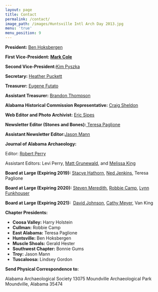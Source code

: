 ```yaml
---
layout: page
title: Contact
permalink: /contact/
image_path: /images/Huntsville Intl Arch Day 2013.jpg
menu: 'true'
menu_position: 9
---
```



**President:** [Ben Hoksbergen](javascript:void(location.href='mailto:'+String.fromCharCode(98,101,110,104,111,107,115,98,101,114,103,101,110,64,103,109,97,105,108,46,99,111,109)))

**First Vice-President: [Mark Cole](javascript:void(location.href='mailto:'+String.fromCharCode(109,106,116,99,111,108,101,64,103,109,97,105,108,46,99,111,109)))**

**Second Vice-President:**[Kim Pyszka](javascript:void(location.href='mailto:'+String.fromCharCode(107,112,121,115,122,107,97,64,97,117,109,46,101,100,117)))

**Secretary:** [Heather Puckett](mailto:heather.r.puckett@gmail.com)

**Treasurer:** [Eugene Futato](mailto:efutato@bama.ua.edu)

**Assistant Treasurer:** [Brandon Thompson](mailto:branthompson@hotmail.com)

**Alabama Historical Commission Representative:** [Craig Sheldon](mailto:csheldon@mail.aum.edu)

**Web Editor and Photo Archivist:** [Eric Sipes](javascript:void(location.href='mailto:'+String.fromCharCode(115,105,112,101,115,46,101,114,105,99,64,103,109,97,105,108,46,99,111,109)))

**Newsletter Editor (Stones and Bones):**[ Teresa Paglione](javascript:void(location.href='mailto:'+String.fromCharCode(116,101,114,101,115,97,46,112,97,103,108,105,111,110,101,64,97,108,46,117,115,100,97,46,103,111,118)))

**Assistant Newsletter Editor:**[Jason Mann](javascript:void(location.href='mailto:'+String.fromCharCode(106,109,97,110,110,64,116,114,111,121,46,101,100,117)))

**Journal of Alabama Archaeology:**

Editor: [Robert Perry](javascript:void(location.href='mailto:'+String.fromCharCode(114,101,112,101,114,114,121,64,99,111,111,115,97,104,115,46,110,101,116)))

Assistant Editors: Levi Perry, [Matt Grunewald](javascript:void(location.href='mailto:'+String.fromCharCode(109,109,103,114,117,110,101,119,97,108,100,64,103,109,97,105,108,46,99,111,109))), and [Melissa King](javascript:void(location.href='mailto:'+String.fromCharCode(109,101,108,118,97,110,109,100,64,104,111,112,112,101,114,46,110,101,116)))

**Board at Large (Expiring 2019):** [Stacye Hathorn](javascript:void(location.href='mailto:'+String.fromCharCode(115,116,97,99,121,101,46,104,97,116,104,111,114,110,64,112,114,101,115,101,114,118,101,97,108,97,46,111,114,103))), [Ned Jenkins](javascript:void(location.href='mailto:'+String.fromCharCode(110,101,100,46,106,101,110,107,105,110,115,97,104,99,64,103,109,97,105,108,46,99,111,109))), Teresa Paglione

**Board at Large (Expiring 2020):** [Steven Meredith](javascript:void(location.href='mailto:'+String.fromCharCode(109,101,114,101,100,48,48,51,64,103,109,97,105,108,46,99,111,109))), [Robbie Camp](javascript:void(location.href='mailto:'+String.fromCharCode(114,111,98,98,105,101,64,97,108,97,98,97,109,97,112,114,105,110,116,105,110,103,46,99,111,109))), [Lynn Funkhouser](javascript:void(location.href='mailto:'+String.fromCharCode(108,121,110,110,102,117,110,107,104,111,117,115,101,114,64,103,109,97,105,108,46,99,111,109)))

**Board at Large (Expiring 2021):**&nbsp; [David Johnson](javascript:void(location.href='mailto:'+String.fromCharCode(106,111,104,110,115,100,97,116,64,121,109,97,105,108,46,99,111,109))), [Cathy Meyer](javascript:void(location.href='mailto:'+String.fromCharCode(99,97,116,104,121,46,109,114,115,99,111,110,115,117,108,116,97,110,116,115,64,121,97,104,111,111,46,99,111,109))), Van King

**Chapter Presidents:**

* **Coosa Valley:** Harry Holstein
* **Cullman:** Robbie Camp
* **East Alabama:** Teresa Paglione
* **Huntsville:** Ben Hoksbergen
* **Muscle Shoals:** Gerald Hester
* **Southwest Chapter:** Bonnie Gums
* **Troy:** Jason Mann
* **Tuscaloosa:** Lindsey Gordon

**Send Physical Correspondence to:**

Alabama Archaeological Society 13075 Moundville Archaeological Park Moundville, Alabama 35474